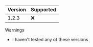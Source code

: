 | Version | Supported          |
| ------- | ------------------ |
|  1.2.3  | :x: |

Warnings

- I haven't tested any of these versions
